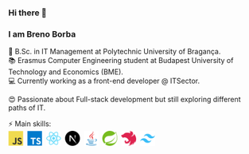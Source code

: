 ### Hi there 👋
### I am Breno Borba

🏫 B.Sc. in IT Management at Polytechnic University of Bragança.<br>
📚 Erasmus Computer Engineering student at Budapest University of Technology and Economics (BME).<br>
💻 Currently working as a front-end developer @ ITSector.

😍 Passionate about Full-stack development but still exploring different paths of IT.

⚡️ Main skills: <br>
<img height="30" alt="javaScript" src="https://raw.githubusercontent.com/devicons/devicon/master/icons/javascript/javascript-original.svg">&nbsp;
<img height="30" alt="typeScript" src="https://raw.githubusercontent.com/devicons/devicon/master/icons/typescript/typescript-original.svg">&nbsp;
<img height="30" alt="react" src="https://raw.githubusercontent.com/devicons/devicon/master/icons/react/react-original.svg">&nbsp;
<img height="30" alt="next.js" src="https://raw.githubusercontent.com/devicons/devicon/master/icons/nextjs/nextjs-original.svg">&nbsp;
<img height="30" alt="java" src="https://github.com/devicons/devicon/blob/master/icons/java/java-original.svg">&nbsp;
<img height="30" alt="spring-boot framework" src="https://raw.githubusercontent.com/devicons/devicon/master/icons/spring/spring-original.svg">&nbsp;
<img height="30" alt="nestjs" src="https://raw.githubusercontent.com/devicons/devicon/master/icons/nestjs/nestjs-original.svg">&nbsp;
<img height="30" alt="tailwindcss" src="https://raw.githubusercontent.com/devicons/devicon/master/icons/tailwindcss/tailwindcss-original.svg">&nbsp;
<!--
**brenoborba/brenoborba** is a ✨ _special_ ✨ repository because its `README.md` (this file) appears on your GitHub profile.
🏫 Systems Analysis student at Polytechnic Institute of Bragança.
🚩 Started programming at 2019.


Here are some ideas to get you started:

- 🔭 I’m currently working on ...
- 🌱 I’m currently learning ...
- 👯 I’m looking to collaborate on ...
- 🤔 I’m looking for help with ...
- 💬 Ask me about ...
- 📫 How to reach me: ...
- 😄 Pronouns: ...
- ⚡ Fun fact: ...
-->
